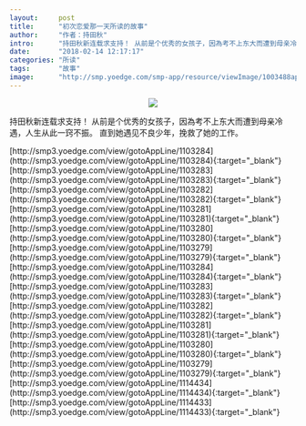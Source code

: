 ```yaml
---
layout:     post
title:      "初次恋爱那一天所读的故事"
author:     "作者：持田秋"
intro:      "持田秋新连载求支持！ 从前是个优秀的女孩子，因為考不上东大而遭到母亲冷遇，人生从此一窍不振。 直到她遇见不良少年，挽救了她的工作。"
date:       "2018-02-14 12:17:17"
categories: "所读"
tags:       "故事"
image:      "http://smp.yoedge.com/smp-app/resource/viewImage/1003488appline.png"
---
```

<div style="text-align: center">
<p><img src="http://smp.yoedge.com/smp-app/resource/viewImage/1003488appline.png"/></p>
</div>
<p class="post-meta">
<span>持田秋新连载求支持！ 从前是个优秀的女孩子，因為考不上东大而遭到母亲冷遇，人生从此一窍不振。 直到她遇见不良少年，挽救了她的工作。</span>
</p>
[http://smp3.yoedge.com/view/gotoAppLine/1103284](http://smp3.yoedge.com/view/gotoAppLine/1103284){:target="_blank"}
[http://smp3.yoedge.com/view/gotoAppLine/1103283](http://smp3.yoedge.com/view/gotoAppLine/1103283){:target="_blank"}
[http://smp3.yoedge.com/view/gotoAppLine/1103282](http://smp3.yoedge.com/view/gotoAppLine/1103282){:target="_blank"}
[http://smp3.yoedge.com/view/gotoAppLine/1103281](http://smp3.yoedge.com/view/gotoAppLine/1103281){:target="_blank"}
[http://smp3.yoedge.com/view/gotoAppLine/1103280](http://smp3.yoedge.com/view/gotoAppLine/1103280){:target="_blank"}
[http://smp3.yoedge.com/view/gotoAppLine/1103279](http://smp3.yoedge.com/view/gotoAppLine/1103279){:target="_blank"}
[http://smp3.yoedge.com/view/gotoAppLine/1103284](http://smp3.yoedge.com/view/gotoAppLine/1103284){:target="_blank"}
[http://smp3.yoedge.com/view/gotoAppLine/1103283](http://smp3.yoedge.com/view/gotoAppLine/1103283){:target="_blank"}
[http://smp3.yoedge.com/view/gotoAppLine/1103282](http://smp3.yoedge.com/view/gotoAppLine/1103282){:target="_blank"}
[http://smp3.yoedge.com/view/gotoAppLine/1103281](http://smp3.yoedge.com/view/gotoAppLine/1103281){:target="_blank"}
[http://smp3.yoedge.com/view/gotoAppLine/1103280](http://smp3.yoedge.com/view/gotoAppLine/1103280){:target="_blank"}
[http://smp3.yoedge.com/view/gotoAppLine/1103279](http://smp3.yoedge.com/view/gotoAppLine/1103279){:target="_blank"}
[http://smp3.yoedge.com/view/gotoAppLine/1114434](http://smp3.yoedge.com/view/gotoAppLine/1114434){:target="_blank"}
[http://smp3.yoedge.com/view/gotoAppLine/1114433](http://smp3.yoedge.com/view/gotoAppLine/1114433){:target="_blank"}


